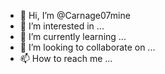 - 👋 Hi, I’m @Carnage07mine
- 👀 I’m interested in ...
- 🌱 I’m currently learning ...
- 💞️ I’m looking to collaborate on ...
- 📫 How to reach me ...

<!---
Carnage07mine/Carnage07mine is a ✨ special ✨ repository because its `README.md` (this file) appears on your GitHub profile.
You can click the Preview link to take a look at your changes.
--->

